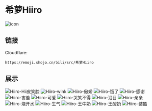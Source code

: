 # 希萝Hiiro
![icon](https://emoji.shojo.cn/bili/src/希萝Hiiro/icon.png)
## 链接
Cloudflare:
```
https://emoji.shojo.cn/bili/src/希萝Hiiro
```
## 展示
![Hiiro-Hii皮笑脸](https://emoji.shojo.cn/bili/src/希萝Hiiro/Hiiro-Hii皮笑脸.png)
![Hiiro-wink](https://emoji.shojo.cn/bili/src/希萝Hiiro/Hiiro-wink.png)
![Hiiro-傲娇](https://emoji.shojo.cn/bili/src/希萝Hiiro/Hiiro-傲娇.png)
![Hiiro-饿了](https://emoji.shojo.cn/bili/src/希萝Hiiro/Hiiro-饿了.png)
![Hiiro-感谢](https://emoji.shojo.cn/bili/src/希萝Hiiro/Hiiro-感谢.png)
![Hiiro-害羞](https://emoji.shojo.cn/bili/src/希萝Hiiro/Hiiro-害羞.png)
![Hiiro-可爱](https://emoji.shojo.cn/bili/src/希萝Hiiro/Hiiro-可爱.png)
![Hiiro-哭笑不得](https://emoji.shojo.cn/bili/src/希萝Hiiro/Hiiro-哭笑不得.png)
![Hiiro-泪目](https://emoji.shojo.cn/bili/src/希萝Hiiro/Hiiro-泪目.png)
![Hiiro-亲亲](https://emoji.shojo.cn/bili/src/希萝Hiiro/Hiiro-亲亲.png)
![Hiiro-烧开水](https://emoji.shojo.cn/bili/src/希萝Hiiro/Hiiro-烧开水.png)
![Hiiro-生气](https://emoji.shojo.cn/bili/src/希萝Hiiro/Hiiro-生气.png)
![Hiiro-王牛奶](https://emoji.shojo.cn/bili/src/希萝Hiiro/Hiiro-王牛奶.png)
![Hiiro-王酸奶](https://emoji.shojo.cn/bili/src/希萝Hiiro/Hiiro-王酸奶.png)
![Hiiro-装酷](https://emoji.shojo.cn/bili/src/希萝Hiiro/Hiiro-装酷.png)
